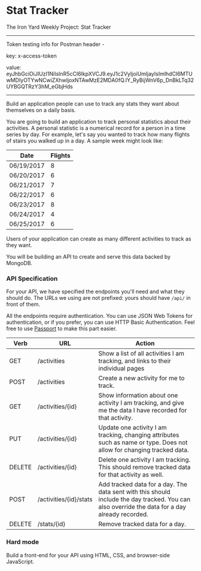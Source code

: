 # Stat Tracker

The Iron Yard Weekly Project: Stat Tracker

---

Token testing info for Postman header -

key: x-access-token

value:
eyJhbGciOiJIUzI1NiIsInR5cCI6IkpXVCJ9.eyJ1c2VyIjoiUmljayIsImlhdCI6MTUwMDIyOTYwNCwiZXhwIjoxNTAwMzE2MDA0fQ.lY_RyBijWnV6p_DnBkLTq32UYBGQTRzY3hM_eGbjHds

---

Build an application people can use to track any stats they want about themselves on a daily basis.

You are going to build an application to track personal statistics about their activities. A personal statistic is a numerical record for a person in a time series by day. For example, let's say you wanted to track how many flights of stairs you walked up in a day. A sample week might look like:
 
  
| Date |	Flights |
| --- | --- |
| 06/19/2017	| 8 |
| 06/20/2017	| 6 |
| 06/21/2017	| 7 |
| 06/22/2017	| 6 |
| 06/23/2017	| 8 |
| 06/24/2017	| 4 |
| 06/25/2017	| 6 |
 
  
Users of your application can create as many different activities to track as they want.

You will be building an API to create and serve this data backed by MongoDB.

### API Specification  

For your API, we have specified the endpoints you'll need and what they should do. The URLs we using are not prefixed: yours should have `/api/` in front of them.

All the endpoints require authentication. You can use JSON Web Tokens for authentication, or if you prefer, you can use HTTP Basic Authentication. Feel free to use [Passport](http://passportjs.org/) to make this part easier.

| Verb | URL| Action |
| --- | --- | --- |
| GET |	/activities	| Show a list of all activities I am tracking, and links to their individual pages
| POST |	/activities	| Create a new activity for me to track.
| GET |	/activities/{id} | Show information about one activity I am tracking, and give me the data I have recorded for that activity.
| PUT |	/activities/{id} | Update one activity I am tracking, changing attributes such as name or type. Does not allow for changing tracked data.
| DELETE |	/activities/{id}| Delete one activity I am tracking. This should remove tracked data for that activity as well.
| POST |	/activities/{id}/stats| Add tracked data for a day. The data sent with this should include the day tracked. You can also override the data for a day already recorded.
| DELETE |	/stats/{id}	| Remove tracked data for a day.

### Hard mode  

Build a front-end for your API using HTML, CSS, and browser-side JavaScript.
